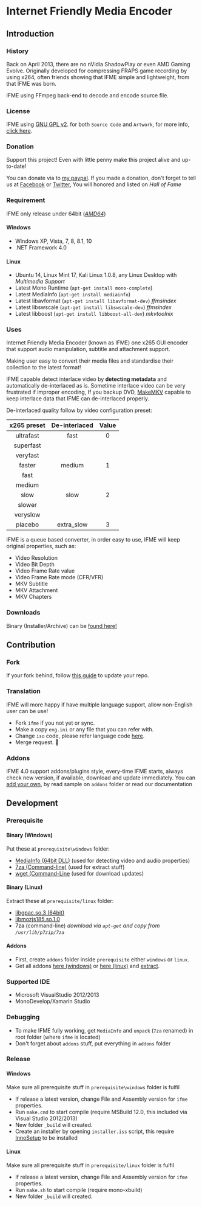 # Internet Friendly Media Encoder
## Introduction
### History
Back on April 2013, there are no nVidia ShadowPlay or even AMD Gaming Evolve. Originally developed for compressing FRAPS game recording by using x264, often friends showing that IFME simple and lightweight, from that IFME was born.

IFME using FFmpeg back-end to decode and encode source file.

### License
IFME using [GNU GPL v2](http://choosealicense.com/licenses/gpl-2.0/). for both `Source Code` and `Artwork`, for more info, [click here](http://ifme.sourceforge.net/index.html?page/rights.html).

### Donation
Support this project! Even with little penny make this project alive and up-to-date!

You can donate via to [my paypal](https://www.paypal.com/cgi-bin/webscr?cmd=_s-xclick&hosted_button_id=4CKYN7X3DGA7U). If you made a donation, don't forget to tell us at [Facebook](https://www.facebook.com/internetfriendlymediaencoder) or  [Twitter](https://twitter.com/Anime4000), You will honored and listed on *Hall of Fame*

### Requirement
IFME only release under 64bit (*[AMD64](https://en.wikipedia.org/wiki/X86-64)*)

#### Windows
* Windows XP, Vista, 7, 8, 8.1, 10
* .NET Framework 4.0

#### Linux
* Ubuntu 14, Linux Mint 17, Kali Linux 1.0.8, any Linux Desktop with *Multimedia Support*
* Latest Mono Runtime (`apt-get install mono-complete`)
* Latest MediaInfo (`apt-get install mediainfo`)
* Latest libavformat (`apt-get install libavformat-dev`) *ffmsindex*
* Latest libswscale (`apt-get install libswscale-dev`) *ffmsindex*
* Latest libboost (`apt-get install libboost-all-dev`) *mkvtoolnix*

### Uses
Internet Friendly Media Encoder (known as IFME) one x265 GUI encoder that support audio manipulation, subtitle and attachment support.

Making user easy to convert their media files and standardise their collection to the latest format!

IFME capable detect interlace video by **detecting metadata** and automatically de-interlaced as is. Sometime interlace video can be very frustrated if improper encoding, If you backup DVD, [MakeMKV](http://makemkv.com/) capable to keep interlace data that IFME can de-interlaced properly.

De-interlaced quality follow by video configuration preset:

| x265 preset | De-interlaced | Value |
| :---------: | :-----------: | :---: |
| ultrafast   | fast          | 0     |
| superfast   |               |       |
| veryfast    |               |       |
| faster      | medium        | 1     |
| fast        |               |       |
| medium      |               |       |
| slow        | slow          | 2     |
| slower      |               |       |
| veryslow    |               |       |
| placebo     | extra_slow    | 3     |

IFME is a queue based converter, in order easy to use, IFME will keep original properties, such as:

* Video Resolution
* Video Bit Depth
* Video Frame Rate value
* Video Frame Rate mode (CFR/VFR)
* MKV Subtitle
* MKV Attachment
* MKV Chapters

### Downloads
Binary (Installer/Archive) can be [found here!](http://ifme.sourceforge.net/?page/download.html)

## Contribution
### Fork
If your fork behind, follow [this guide](https://help.github.com/articles/syncing-a-fork) to update your repo.

### Translation
IFME will more happy if have multiple language support, allow non-English user can be use!

* Fork `ifme` if you not yet or sync.
* Make a copy `eng.ini` or any file that you can refer with.
* Change `iso` code, please refer language code [here](http://en.wikipedia.org/wiki/List_of_ISO_639-2_codes).
* Merge request. :green_heart:


### Addons
IFME 4.0 support addons/plugins style, every-time IFME starts, always check new version, if available, download and update immediately. You can [add your own](https://github.com/Anime4000/IFME/blob/master/ifme/addons/null/addon.ini), by read sample on `addons` folder or read our documentation

## Development
### Prerequisite
#### Binary (Windows)
Put these at `prerequisite\windows` folder:

* [MediaInfo (64bit DLL)](http://mediaarea.net/en/MediaInfo/Download/Windows) (used for detecting video and audio properties)
* [7za (Command-line)](http://downloads.sourceforge.net/sevenzip/7za920.zip) (used for extract stuff)
* [wget (Command-Line](https://osspack32.googlecode.com/files/wget-1.14.exe) (used for download updates)

#### Binary (Linux)
Extract these at `prerequisite/linux` folder:

* [libgpac.so.3 (64bit)](http://gpac.wp.mines-telecom.fr/downloads/gpac-nightly-builds/#Linux%20x86%2064%20bits)
* [libmozjs185.so.1.0](http://rpm.pbone.net/index.php3/stat/4/idpl/18522795/dir/opensuse_12.x/com/libmozjs185-1_0-32bit-1.8.5-9.2.2.x86_64.rpm.html)
* 7za (command-line) *download via `apt-get` and copy from `/usr/lib/p7zip/7za`*

#### Addons
* First, create `addons` folder inside `prerequisite` either `windows` or `linux`.
* Get all addons [here (windows)](https://sourceforge.net/projects/ifme/files/addons/) or [here (linux)](https://sourceforge.net/projects/ifme/files/addons/linux) and [extract](http://www.7-zip.org/).

### Supported IDE
* Microsoft VisualStudio 2012/2013
* MonoDevelop/Xamarin Studio

### Debugging
* To make IFME fully working, get `MediaInfo` and `unpack` (`7za` renamed) in root folder (where `ifme` is located)
* Don't forget about `addons` stuff, put everything in `addons` folder

### Release
#### Windows
Make sure all prerequisite stuff in `prerequisite\windows` folder is fulfil

* If release a latest version, change File and Assembly version for `ifme` properties.
* Run `make.cmd` to start compile (require MSBuild 12.0, this included via Visual Studio 2012/2013)
* New folder `_build` will created.
* Create an installer by opening `installer.iss` script, this require [InnoSetup](http://www.jrsoftware.org/isinfo.php) to be installed

#### Linux
Make sure all prerequisite stuff in `prerequisite/linux` folder is fulfil

* If release a latest version, change File and Assembly version for `ifme` properties.
* Run `make.sh` to start compile (require mono-xbuild)
* New folder `_build` will created.
